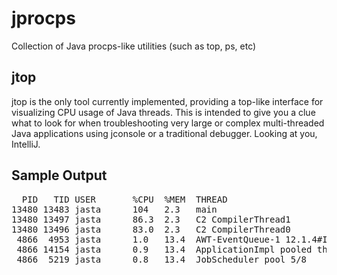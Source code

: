 jprocps
=======

Collection of Java procps-like utilities (such as top, ps, etc)

jtop
----

jtop is the only tool currently implemented, providing a top-like interface for
visualizing CPU usage of Java threads.  This is intended to give you a clue
what to look for when troubleshooting very large or complex multi-threaded Java
applications using jconsole or a traditional debugger.  Looking at you,
IntelliJ.

Sample Output
-------------

<pre>
  PID   TID USER       %CPU  %MEM  THREAD
13480 13483 jasta      104   2.3   main
13480 13497 jasta      86.3  2.3   C2 CompilerThread1
13480 13496 jasta      83.0  2.3   C2 CompilerThread0
 4866  4953 jasta      1.0   13.4  AWT-EventQueue-1 12.1.4#IC-129.713, eap:false
 4866 14154 jasta      0.9   13.4  ApplicationImpl pooled thread 36
 4866  5219 jasta      0.8   13.4  JobScheduler pool 5/8
</pre>
